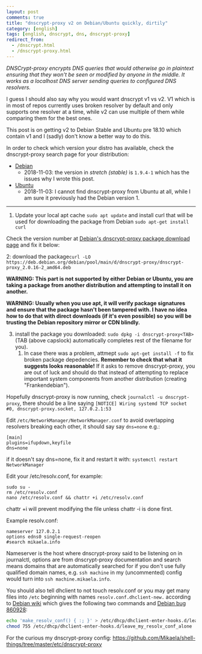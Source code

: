 ```yaml
---
layout: post
comments: true
title: "dnscrypt-proxy v2 on Debian/Ubuntu quickly, dirtily"
category: [english]
tags: [english, dnscrypt, dns, dnscrypt-proxy]
redirect_from:
  - /dnscrypt.html
  - /dnscrypt-proxy.html
---
```


*DNSCrypt-proxy encrypts DNS queries that would otherwise go in plaintext
 ensuring that they won't be seen or modified by anyone in the middle. It
 works as a localhost DNS server sending queries to configured DNS
 resolvers.*

I guess I should also say why you would want dnscrypt v1 vs v2. V1 which
is in most of repos currently uses broken resolver by default and only
supports one resolver at a time, while v2 can use multiple of them while
comparing them for the best ones.

This post is on getting v2 to Debian Stable and Ubuntu pre 18.10 which
contain v1 and I (sadly) don't know a better way to do this.

In order to check which version your distro has available, check the
dnscrypt-proxy search page for your distribution:

* [Debian](https://packages.debian.org/dnscrypt-proxy)
    * 2018-11-03: the version in *stretch (stable)* is `1.9.4-1` which has
      the issues why I wrote this post.
* [Ubuntu](https://packages.ubuntu.com/dnscrypt-proxy)
    * 2018-11-03: I cannot find dnscrypt-proxy from Ubuntu at all, while I
      am sure it previously had the Debian version 1.

* * * * *

1. Update your local apt cache `sudo apt update` and install curl that will
be used for downloading the package from Debian `sudo apt-get install curl`

Check the version number at [Debian's dnscrypt-proxy package download page](https://packages.debian.org/sid/amd64/dnscrypt-proxy/download) and fix it
below:

2: download the package`curl -LO https://deb.debian.org/debian/pool/main/d/dnscrypt-proxy/dnscrypt-proxy_2.0.16-2_amd64.deb`

**WARNING: This part is not supported by either Debian or Ubuntu, you are
  taking a package from another distribution and attempting to install it
  on another.**

**WARNING: Usually when you use apt, it will verify package signatures and
  ensure that the package hasn't been tampered with. I have no idea how to
  do that with direct downloads (if it's even possible) so you will be
  trusting the Debian repository mirror or CDN blindly.**

3. install the package you downloaded: `sudo dpkg -i dnscrypt-proxy<TAB>`
   (TAB (above capslock) automatically completes rest of the filename for
   you).
   1. In case there was a problem, attmept `sudo apt-get install -f` to fix
      broken package depedencies. **Remember to check that what it suggests
      looks reasonable!** If it asks to remove dnscrypt-proxy, you are out
      of luck and should do that instead of attempting to replace important
      system components from another distribution (creating
      "Frankendebian").

Hopefully dnscrypt-proxy is now running, check
`journalctl -u dnscrypt-proxy`, there should be a line saying
`[NOTICE] Wiring systemd TCP socket #0, dnscrypt-proxy.socket, 127.0.2.1:53`

Edit `/etc/NetworkManager/NetworkManager.conf` to avoid overlapping
resolvers breaking each other, it should say say `dns=none`
e.g.:

```
[main]
plugins=ifupdown,keyfile
dns=none
```

if it doesn't say dns=none, fix it and restart it with:
`systemctl restart NetworkManager`

Edit your /etc/resolv.conf, for example:

```
sudo su -
rm /etc/resolv.conf
nano /etc/resolv.conf && chattr +i /etc/resolv.conf
```

chattr +i will prevent modifying the file unless chattr -i is done first.

Example resolv.conf:

```
nameserver 127.0.2.1
options edns0 single-request-reopen
#search mikaela.info
```

Nameserver is the host where dnscrypt-proxy said to be listening on in
journalctl, options are from dnscrypt-proxy documentation and search means
domains that are automatically searched for if you don't use fully
qualified domain names, e.g. `ssh machine` in my (uncommented) config
would turn into `ssh machine.mikaela.info`.

You should also tell dhclient to not touch resolv.conf or you may get many
files into `/etc` beginning with names `resolv.conf.dhclient-new.`
according to
[Debian wiki](https://wiki.debian.org/resolv.conf#Stop_dhclient_from_modifying_.2Fetc.2Fresolv.conf) which gives the following two commands and
[Debian bug 860928](https://bugs.debian.org/cgi-bin/bugreport.cgi?bug=860928):

```bash
echo 'make_resolv_conf() { :; }' > /etc/dhcp/dhclient-enter-hooks.d/leave_my_resolv_conf_alone
chmod 755 /etc/dhcp/dhclient-enter-hooks.d/leave_my_resolv_conf_alone
```

For the curious my dnscrypt-proxy config: https://github.com/Mikaela/shell-things/tree/master/etc/dnscrypt-proxy
